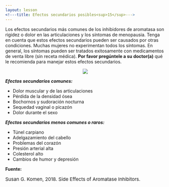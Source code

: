 ```yaml
---
layout: lesson
<!---title: Efectos secundarios posibles<sup>15</sup>--->
---
```

Los efectos secundarios más comunes de los inhibidores de aromatasa son rigidez o dolor en las articulaciones y los síntomas de menopausia. Tenga en cuenta que estos efectos secundarios pueden ser causados por otras condiciones. Muchas mujeres no experimentan todos los síntomas. En general, los síntomas pueden ser tratados exitosamente con medicamentos de venta libre (sin receta médica). **Por favor pregúntele a su doctor(a)** qué le recomienda para manejar estos efectos secundarios. 

<p align="center">
<!--img src="https://scnslabutsa.github.io/myhthelperEduContent/Images/AI1.png"/-->
<img src="https://scnslabutsa.github.io/myhthelperEduContent/Images/joint_pain.PNG"/>
</p>  

***Efectos secundarios comunes:***

* Dolor muscular y de las articulaciones
* Pérdida de la densidad ósea
* Bochornos y sudoración nocturna
* Sequedad vaginal o picazón 
* Dolor durante el sexo

***Efectos secundarios menos comunes o raros:***

* Túnel carpiano
* Adelgazamiento del cabello
* Problemas del corazón
* Presión arterial alta
* Colesterol alto
* Cambios de humor y depresión

**Fuente:**

<span style="font-size:15px;">Susan G. Komen, 2018. Side Effects of Aromatase Inhibitors.</span>

